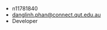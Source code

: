 - n11781840
- [danglinh.phan@connect.qut.edu.au](mailto:danglinh.phan@connect.qut.edu.au)
- Developer